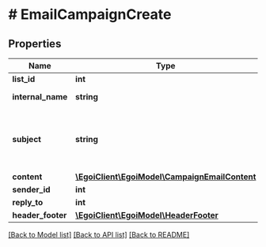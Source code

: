 # # EmailCampaignCreate

## Properties

Name | Type | Description | Notes
------------ | ------------- | ------------- | -------------
**list_id** | **int** |  | 
**internal_name** | **string** | Campaign internal name | 
**subject** | **string** | Campaign subject. If no value is sent, defaults to &#39;internal_name&#39; property value | [optional] 
**content** | [**\EgoiClient\EgoiModel\CampaignEmailContent**](CampaignEmailContent.md) |  | 
**sender_id** | **int** |  | 
**reply_to** | **int** |  | [optional] 
**header_footer** | [**\EgoiClient\EgoiModel\HeaderFooter**](HeaderFooter.md) |  | [optional] 

[[Back to Model list]](../../README.md#documentation-for-models) [[Back to API list]](../../README.md#documentation-for-api-endpoints) [[Back to README]](../../README.md)


